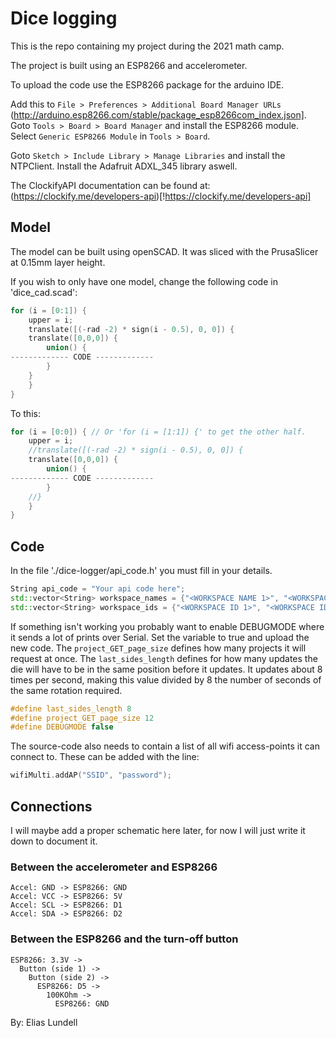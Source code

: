 # Dice logging

This is the repo containing my project during the 2021 math camp.

The project is built using an ESP8266 and accelerometer.

To upload the code use the ESP8266 package for the arduino IDE. 

Add this to `File > Preferences > Additional Board Manager URLs` (http://arduino.esp8266.com/stable/package_esp8266com_index.json]. Goto `Tools > Board > Board Manager` and install the ESP8266 module. Select `Generic ESP8266 Module` in `Tools > Board`.

Goto `Sketch > Include Library > Manage Libraries` and install the NTPClient. Install the Adafruit ADXL_345 library aswell.

The ClockifyAPI documentation can be found at: (https://clockify.me/developers-api)[!https://clockify.me/developers-api]

## Model
The model can be built using openSCAD. It was sliced with the PrusaSlicer at 0.15mm layer height.

If you wish to only have one model, change the following code in 'dice_cad.scad':
```cpp
for (i = [0:1]) {
    upper = i;
    translate([(-rad -2) * sign(i - 0.5), 0, 0]) {
    translate([0,0,0]) {
        union() {
------------- CODE -------------
        }
    }
    }
}
```

To this:
```cpp
for (i = [0:0]) { // Or 'for (i = [1:1]) {' to get the other half.
    upper = i;
    //translate([(-rad -2) * sign(i - 0.5), 0, 0]) {
    translate([0,0,0]) {
        union() {
------------- CODE -------------
        }
    //}
    }
}
```

## Code
In the file './dice-logger/api_code.h' you must fill in your details.

```cpp
String api_code = "Your api code here";
std::vector<String> workspace_names = {"<WORKSPACE NAME 1>", "<WORKSPACE NAME 2>"};
std::vector<String> workspace_ids = {"<WORKSPACE ID 1>", "<WORKSPACE ID 2>"};
```

If something isn't working you probably want to enable DEBUGMODE where it sends a lot of prints over Serial. Set the variable to true and upload the new code.
The `project_GET_page_size` defines how many projects it will request at once.
The `last_sides_length` defines for how many updates the die will have to be in the same position before it updates. It updates about 8 times per second, making this value divided by 8 the number of seconds of the same rotation required.
```cpp
#define last_sides_length 8
#define project_GET_page_size 12
#define DEBUGMODE false
```

The source-code also needs to contain a list of all wifi access-points it can connect to. These can be added with the line:
```cpp
wifiMulti.addAP("SSID", "password");
```

## Connections
I will maybe add a proper schematic here later, for now I will just write it down to document it.

### Between the accelerometer and ESP8266
```
Accel: GND -> ESP8266: GND  
Accel: VCC -> ESP8266: 5V  
Accel: SCL -> ESP8266: D1  
Accel: SDA -> ESP8266: D2  
```

### Between the ESP8266 and the turn-off button
```
ESP8266: 3.3V ->  
  Button (side 1) ->  
    Button (side 2) ->  
      ESP8266: D5 ->  
        100KOhm ->  
          ESP8266: GND  
```

By: Elias Lundell
